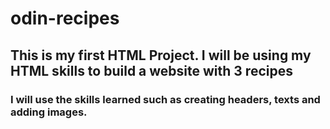 # odin-recipes
## This is my first HTML Project. I will be using my HTML skills to build a website with 3 recipes
### I will use the skills learned such as creating headers, texts and adding images. 